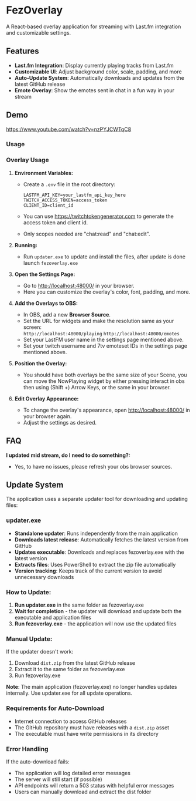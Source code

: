 # FezOverlay

A React-based overlay application for streaming with Last.fm integration and customizable settings.

## Features

- **Last.fm Integration**: Display currently playing tracks from Last.fm
- **Customizable UI**: Adjust background color, scale, padding, and more
- **Auto-Update System**: Automatically downloads and updates from the latest GitHub release
- **Emote Overlay**: Show the emotes sent in chat in a fun way in your stream

## Demo

https://www.youtube.com/watch?v=nzPYJCWTqC8

### Usage

### Overlay Usage

1. **Environment Variables:**

   - Create a `.env` file in the root directory:

     ```
     LASTFM_API_KEY=your_lastfm_api_key_here
     TWITCH_ACCESS_TOKEN=access_token
     CLIENT_ID=client_id
     ```

   - You can use https://twitchtokengenerator.com to generate the access token and client id.
   - Only scopes needed are "chat:read" and "chat:edit".

2. **Running:**

   - Run `updater.exe` to update and install the files, after update is done launch `fezoverlay.exe`

3. **Open the Settings Page:**

   - Go to [http://localhost:48000/](http://localhost:48000/) in your browser.
   - Here you can customize the overlay's color, font, padding, and more.

4. **Add the Overlays to OBS:**

   - In OBS, add a new **Browser Source**.
   - Set the URL for widgets and make the resolution same as your screen:  
      `http://localhost:48000/playing`
     `http://localhost:48000/emotes`
   - Set your LastFM user name in the settings page mentioned above.
   - Set your twitch username and 7tv emoteset IDs in the settings page mentioned above.

5. **Position the Overlay:**

   - You should have both overlays be the same size of your Scene, you can move the NowPlaying widget by either pressing interact in obs then using (Shift +) Arrow Keys, or the same in your browser.

6. **Edit Overlay Appearance:**
   - To change the overlay's appearance, open [http://localhost:48000/](http://localhost:48000/) in your browser again.
   - Adjust the settings as desired.

## FAQ

**I updated mid stream, do I need to do something?:**

- Yes, to have no issues, please refresh your obs browser sources.

## Update System

The application uses a separate updater tool for downloading and updating files:

### **updater.exe**

- **Standalone updater**: Runs independently from the main application
- **Downloads latest release**: Automatically fetches the latest version from GitHub
- **Updates executable**: Downloads and replaces fezoverlay.exe with the latest version
- **Extracts files**: Uses PowerShell to extract the zip file automatically
- **Version tracking**: Keeps track of the current version to avoid unnecessary downloads

### **How to Update**:

1. **Run updater.exe** in the same folder as fezoverlay.exe
2. **Wait for completion** - the updater will download and update both the executable and application files
3. **Run fezoverlay.exe** - the application will now use the updated files

### **Manual Update**:

If the updater doesn't work:

1. Download `dist.zip` from the latest GitHub release
2. Extract it to the same folder as fezoverlay.exe
3. Run fezoverlay.exe

**Note**: The main application (fezoverlay.exe) no longer handles updates internally. Use updater.exe for all update operations.

### Requirements for Auto-Download

- Internet connection to access GitHub releases
- The GitHub repository must have releases with a `dist.zip` asset
- The executable must have write permissions in its directory

### Error Handling

If the auto-download fails:

- The application will log detailed error messages
- The server will still start (if possible)
- API endpoints will return a 503 status with helpful error messages
- Users can manually download and extract the dist folder

